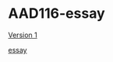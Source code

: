 
# AAD116-essay

[Version 1](http://aineoh.github.io/john-baskerville/version-1.html)


[essay](http://aineoh.github.io/AAD116-essay/essaypage.html)
